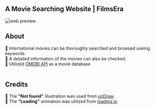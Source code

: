 ## A Movie Searching Website | FilmsEra

![web preview](./src/img/website_demo.gif)

## About
🔰 International movies can be thoroughly searched and browsed useing keywords.<br>
🔰 A detailed information of the movies can also be checked.<br>
🔰 Utilized [OMDBI API](http://www.omdbapi.com/) as a movie database <br>
<br>
## Credits
🔰 The **"Not found"** illustration was used from [unDraw](https://undraw.co/).<br>
🔰 The **"Loading"** animation was utilized from [loading.io](https://loading.io/).<br>


